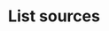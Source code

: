 ---
content-type: "api-endpoint"
endpoint: "sources"
key: "list-sources"
version: "4"
order: 3


title: "List sources"
method: "get"
short-url: |
  /v{{ object.version }}{{ object.endpoint-url }}
full-url: |
  {{ api.base-url }}{{ endpoint.short-url | flatify }}
short: "{{ api.core-objects.sources.list.description }}"
description: "{{ api.core-objects.sources.list.description }}"


returns: |
  If successful, the API will return a status of <code class="api success">200 OK</code> and an array of [Source Objects]({{ api.core-objects.sources.object }}), including paused and deleted sources.


examples:
  - type: "request"
    language: "json"
    code: |
      curl -X {{ endpoint.method | upcase }} {{ endpoint.full-url | flatify | strip_newlines }}
           -H "Authorization: Bearer <ACCESS_TOKEN>" 
           -H "Content-Type: application/json"
  - type: "response"
    language: "json"
    code: |
      HTTP/1.1 200 OK
      Content-Type: application/json;charset=ISO-8859-1
      
      [
         {
            "properties":{
               "frequency_in_minutes":"30",
               "image_version":"1.latest",
               "start_date":"2017-01-01T00:00:00Z"
            },
            "updated_at":"2018-02-06T18:04:59Z",
            "name":"hubspot_api_test",
            "type":"platform.hubspot",
            "deleted_at":"2018-02-06T18:04:58Z",
            "system_paused_at":null,
            "stitch_client_id":<ACCOUNT_ID>,
            "paused_at":null,
            "id":<SOURCE_ID>,
            "display_name":"HubSpot",
            "created_at":"2018-02-06T16:25:06Z",
            "report_card":{
               "type":"platform.hubspot",
               "current_step":2,
               "steps":[
                  {
                     "type":"form",
                     "properties":[ ... ]
                  },
                  {
                     "type":"oauth",
                     "properties":[ ... ]
                  },
                  {
                     "type":"discover_schema",
                     "properties":[  ]
                  },
                  {
                     "type":"field_selection",
                     "properties":[  ]
                  },
                  {
                     "type":"fully_configured",
                     "properties":[  ]
                  }
               ]
            }
         },
         {  
            "properties":{
               "frequency_in_minutes":"30",
               "image_version":"1.latest",
               "start_date":"2017-01-01T00:00:00Z"
            },
            "updated_at":"2018-02-06T18:12:41Z",
            "name":"hubspot",
            "type":"platform.hubspot",
            "deleted_at":null,
            "system_paused_at":null,
            "stitch_client_id":<ACCOUNT_ID>,
            "paused_at":null,
            "id":<SOURCE_ID>,
            "display_name":"HubSpot",
            "created_at":"2018-02-06T18:12:41Z",
            "report_card":{
               "type":"platform.hubspot",
               "current_step":2,
               "steps":[  
                  {
                     "type":"form",
                     "properties":[ ... ]
                  },
                  {
                     "type":"oauth",
                     "properties":[ ... ]
                  },
                  {
                     "type":"discover_schema",
                     "properties":[  ]
                  },
                  {
                     "type":"field_selection",
                     "properties":[  ]
                  },
                  {
                     "type":"fully_configured",
                     "properties":[  ]
                  }
               ]
            }
         },
         {  
            "properties":{
               "frequency_in_minutes":"30",
               "image_version":"1.latest",
               "start_date":"2017-01-01T00:00:00Z"
            },
            "updated_at":"2018-02-06T18:10:44Z",
            "name":"salesforce_api_test",
            "type":"platform.salesforce",
            "deleted_at":"2018-02-06T18:05:06Z",
            "system_paused_at":null,
            "stitch_client_id":<ACCOUNT_ID>,
            "paused_at":null,
            "id":<SOURCE_ID>,
            "display_name":"Salesforce",
            "created_at":"2018-02-06T17:36:02Z",
            "report_card":{
               "type":"platform.salesforce",
               "current_step":1,
               "steps":[
                  {  
                     "type":"form",
                     "properties":[ ... ]
                  },
                  {  
                     "type":"oauth",
                     "properties":[ ... ]
                  },
                  {  
                     "type":"discover_schema",
                     "properties":[  ]
                  },
                  {  
                     "type":"field_selection",
                     "properties":[  ]
                  },
                  {  
                     "type":"fully_configured",
                     "properties":[  ]
                  }
               ]
            }
         },
         {  
            "properties":{
               "frequency_in_minutes":"30",
               "image_version":"1.latest",
               "start_date":"2017-01-01T00:00:00Z"
            },
            "updated_at":"2018-02-06T18:05:30Z",
            "name":"salesforce_api_test",
            "type":"platform.salesforce",
            "deleted_at":null,
            "system_paused_at":null,
            "stitch_client_id":<ACCOUNT_ID>,
            "paused_at":null,
            "id":<SOURCE_ID>,
            "display_name":"Salesforce",
            "created_at":"2018-02-06T18:05:30Z",
            "report_card":{
               "type":"platform.salesforce",
               "current_step":1,
               "steps":[
                  {
                     "type":"form",
                     "properties":[ ... ]
                  },
                  {
                     "type":"oauth",
                     "properties":[ ... ]
                  },
                  {
                     "type":"discover_schema",
                     "properties":[  ]
                  },
                  {
                     "type":"field_selection",
                     "properties":[  ]
                  },
                  {
                     "type":"fully_configured",
                     "properties":[  ]
                  }
               ]
            }
         }
      ]

---